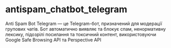 # antispam_chatbot_telegram
Anti Spam Bot Telegram — це Telegram-бот, призначений для модерації групових чатів. Бот автоматично виявляє та блокує спам, ненормативну лексику, підозрілі посилання та токсичний контент, використовуючи Google Safe Browsing API та Perspective API

